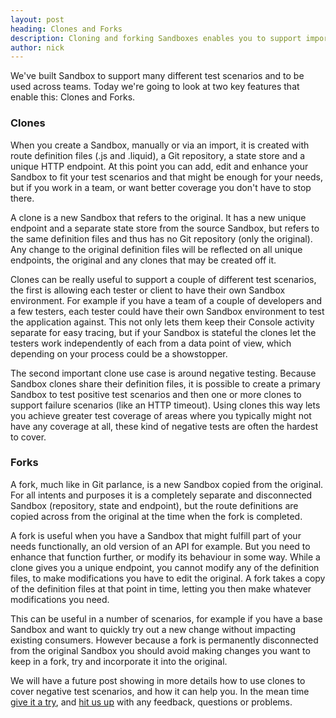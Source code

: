 ```yaml
---
layout: post
heading: Clones and Forks
description: Cloning and forking Sandboxes enables you to support important test and collaborative processes, similar to what you might find in Git.
author: nick
---
```


We've built Sandbox to support many different test scenarios and to be used across teams. Today we're going to look at two key features that enable this: Clones and Forks.

### Clones

When you create a Sandbox, manually or via an import, it is created with route definition files (.js and .liquid), a Git repository, a state store and a unique HTTP endpoint. At this point you can add, edit and enhance your Sandbox to fit your test scenarios and that might be enough for your needs, but if you work in a team, or want better coverage you don't have to stop there.

A clone is a new Sandbox that refers to the original. It has a new unique endpoint and a separate state store from the source Sandbox, but refers to the same definition files and thus has no Git repository (only the original). Any change to the original definition files will be reflected on all unique endpoints, the original and any clones that may be created off it.

Clones can be really useful to support a couple of different test scenarios, the first is allowing each tester or client to have their own Sandbox environment. For example if you have a team of a couple of developers and a few testers, each tester could have their own Sandbox environment to test the application against. This not only lets them keep their Console activity separate for easy tracing, but if your Sandbox is stateful the clones let the testers work independently of each from a data point of view, which depending on your process could be a showstopper.

The second important clone use case is around negative testing. Because Sandbox clones share their definition files, it is possible to create a primary Sandbox to test positive test scenarios and then one or more clones to support failure scenarios (like an HTTP timeout). Using clones this way lets you achieve greater test coverage of areas where you typically might not have any coverage at all, these kind of negative tests are often the hardest to cover.

### Forks

A fork, much like in Git parlance, is a new Sandbox copied from the original. For all intents and purposes it is a completely separate and disconnected Sandbox (repository, state and endpoint), but the route definitions are copied across from the original at the time when the fork is completed.

A fork is useful when you have a Sandbox that might fulfill part of your needs functionally, an old version of an API for example. But you need to enhance that function further, or modify its behaviour in some way. While a clone gives you a unique endpoint, you cannot modify any of the definition files, to make modifications you have to edit the original. A fork takes a copy of the definition files at that point in time, letting you then make whatever modifications you need.

This can be useful in a number of scenarios, for example if you have a base Sandbox and want to quickly try out a new change without impacting existing consumers. However because a fork is permanently disconnected from the original Sandbox you should avoid making changes you want to keep in a fork, try and incorporate it into the original.

We will have a future post showing in more details how to use clones to cover negative test scenarios, and how it can help you. In the mean time [give it a try](https://getsandbox.com), and [hit us up](https://twitter.com/_getsandbox) with any feedback, questions or problems.